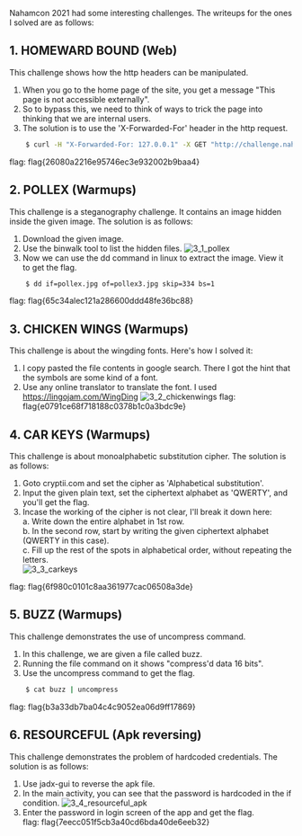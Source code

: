 Nahamcon 2021 had some interesting challenges. The writeups for the ones I solved are as follows: 

## 1. HOMEWARD BOUND (Web)
This challenge shows how the http headers can be manipulated. 
1. When you go to the home page of the site, you get a message "This page is not accessible externally".
2. So to bypass this, we need to think of ways to trick the page into thinking that we are internal users.
3. The solution is to use the 'X-Forwarded-For' header in the http request.
```bash
    $ curl -H "X-Forwarded-For: 127.0.0.1" -X GET "http://challenge.nahamcon.com:31365/"
```
flag: flag{26080a2216e95746ec3e932002b9baa4}

## 2. POLLEX (Warmups)
This challenge is a steganography challenge. It contains an image hidden inside the given image. The solution is as follows:  
1. Download the given image.
2. Use the binwalk tool to list the hidden files.
![3_1_pollex](https://user-images.githubusercontent.com/78410304/119316053-1e08b180-bc94-11eb-84e8-66cf2ae58711.png)
3. Now we can use the dd command in linux to extract the image. View it to get the flag.
```bash
    $ dd if=pollex.jpg of=pollex3.jpg skip=334 bs=1
```
flag: flag{65c34alec121a286600ddd48fe36bc88}

## 3. CHICKEN WINGS (Warmups)
This challenge is about the wingding fonts. Here's how I solved it:
1. I copy pasted the file contents in google search. There I got the hint that the symbols are some kind of a font.
2. Use any online translator to translate the font. I used https://lingojam.com/WingDing
![3_2_chickenwings](https://user-images.githubusercontent.com/78410304/119316080-26f98300-bc94-11eb-9e35-e56ef4919092.png)
flag: flag{e0791ce68f718188c0378b1c0a3bdc9e}

## 4. CAR KEYS (Warmups)
This challenge is about monoalphabetic substitution cipher. The solution is as follows:
1. Goto cryptii.com and set the cipher as 'Alphabetical substitution'.
2. Input the given plain text, set the ciphertext alphabet as 'QWERTY', and you'll get the flag.
3. Incase the working of the cipher is not clear, I'll break it down here:  
    a. Write down the entire alphabet in 1st row.  
    b. In the second row, start by writing the given ciphertext alphabet (QWERTY in this case).  
    c. Fill up the rest of the spots in alphabetical order, without repeating the letters.  
![3_3_carkeys](https://user-images.githubusercontent.com/78410304/119316111-2f51be00-bc94-11eb-997c-e5a8f5c2906d.png)

flag: flag{6f980c0101c8aa361977cac06508a3de}  

## 5. BUZZ (Warmups)
This challenge demonstrates the use of uncompress command.
1. In this challenge, we are given a file called buzz.
2. Running the file command on it shows "compress'd data 16 bits".
3. Use the uncompress command to get the flag.
```bash
    $ cat buzz | uncompress
```
flag: flag{b3a33db7ba04c4c9052ea06d9ff17869}


## 6. RESOURCEFUL (Apk reversing)
This challenge demonstrates the problem of hardcoded credentials. The solution is as follows:
1. Use jadx-gui to reverse the apk file. 
2. In the main activity, you can see that the password is hardcoded in the if condition.
![3_4_resourceful_apk](https://user-images.githubusercontent.com/78410304/119316154-3c6ead00-bc94-11eb-968e-f3d56825cc80.png)
3. Enter the password in login screen of the app and get the flag.  
flag: flag{7eecc051f5cb3a40cd6bda40de6eeb32}

